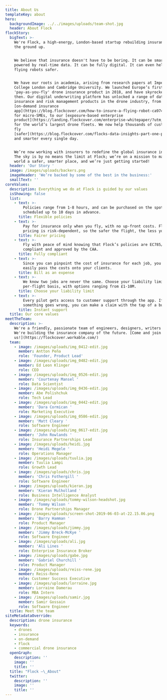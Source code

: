 ```yaml
---
title: About Us
templateKey: about
hero:
  backgroundImage: ../../images/uploads/team-shot.jpg
  header: About Flock
flockStory:
  bigText: >-
    We're Flock, a high-energy, London-based startup rebuilding insurance from
    the ground up. 


    We believe that insurance doesn't have to be boring. It can be smart, and
    powered by real-time data. It can be fully digital. It can even help to make
    flying robots safer. 


    We have our roots in academia, arising from research papers at Imperial
    College London and Cambridge University. We launched Europe’s first
    'pay-as-you-fly' drone insurance product in 2018, and have skyrocketed since
    then. Our digital underwriting platform has unlocked a range of data-driven
    insurance and risk management products in the drone industry, from our
    [on-demand insurance
    app](https://blog.flockcover.com/how-to-insure-a-flying-robot-ca9744cc3e60/?utm_source=website&utm_medium=aboutus&utm_campaign=website)
    for micro-SMEs, to our [exposure-based enterprise
    product](https://landing.flockcover.com/enterprise-whitepaper/?utm_source=website&utm_medium=aboutus&utm_campaign=website)
    for the world’s largest drone fleets. We now help thousands of customers to
    fly
    [safer](https://blog.flockcover.com/flocks-data-insights-part-one-pilots-really-do-fly-safer-with-flock-40391adb7c26/?utm_source=website&utm_medium=aboutus&utm_campaign=website)
    and smarter every single day. 


    We’re now working with insurers to redefine the global insurance industry.
    The sky is by no means the limit at Flock; we’re on a mission to make the
    world a safer, smarter place, and we’re just getting started!
  header: 'Our Story '
  image: /images/uploads/backers.png
  imageHeader: 'We’re backed by some of the best in the business:'
  smallText: ''
coreValues:
  description: Everything we do at Flock is guided by our values
  isShowing: false
  list:
    - text: >-
        Policies range from 1-8 hours, and can be purchased on the spot, or
        scheduled up to 10 days in advance.
      title: Flexible policies
    - text: >-
        Pay for insurance only when you fly, with no up-front costs. Flock’s
        pricing is risk-dependent, so the safer the flight, the less you pay.
      title: Fairer pricing
    - text: >-
        Fly with peace of mind knowing that Flock’s policies are EC785/2004
        compliant and approved by the CAA.
      title: Fully compliant
    - text: >-
        Since you can pinpoint the cost of insurance for each job, you can
        easily pass the costs onto your clients.
      title: Bill as an expense
    - text: >-
        We know two jobs are never the same. Choose your liability limit on a
        per-flight basis, with options ranging from £1-10M.
      title: Choose your liability limit
    - text: >-
        Every pilot gets access to customer support through the app. If
        something goes wrong, you can make a claim with the tap of a button
      title: Instant support
  title: Our core values
meetTheTeam:
  description: >-
    We're a friendly, passionate team of engineers, designers, writers and more.
    We're building the insurance company of the future. [Come and join
    us!](https://flockcover.workable.com/)
  team:
    - image: /images/uploads/img_0412-edit.jpg
      member: Antton Peña
      role: 'Founder, Product Lead'
    - image: /images/uploads/img_0482-edit.jpg
      member: Ed Leon Klinger
      role: CEO
    - image: /images/uploads/img_0526-edit.jpg
      member: 'Courtenay Mansel '
      role: Data Scientist
    - image: /images/uploads/img_0436-edit.jpg
      member: Abe Polishchuk
      role: Tech Lead
    - image: /images/uploads/img_0442-edit.jpg
      member: 'Dara Cormican '
      role: Marketing Executive
    - image: /images/uploads/img_0586-edit.jpg
      member: 'Matt Cleary '
      role: Software Engineer
    - image: /images/uploads/img_0617-edit.jpg
      member: 'John Rowlands '
      role: Insurance Partnerships Lead
    - image: /images/uploads/heidi.jpg
      member: 'Heidi Megele '
      role: Operations Manager
    - image: /images/uploads/tuulia.jpg
      member: Tuulia Lampi
      role: Growth Lead
    - image: /images/uploads/chris.jpg
      member: 'Chris Fothergill '
      role: Software Engineer
    - image: /images/uploads/kieran.jpg
      member: 'Kieran Mulholland '
      role: Business Intelligence Analyst
    - image: /images/uploads/tommy-wilson-headshot.jpg
      member: 'Tommy Wilson '
      role: Drone Partnerships Manager
    - image: /images/uploads/screen-shot-2019-06-03-at-22.15.06.png
      member: 'Barry Hamman '
      role: Product Manager
    - image: /images/uploads/jimmy.jpg
      member: 'Jimmy Breck-McKye '
      role: Software Engineer
    - image: /images/uploads/ali.jpg
      member: 'Ali Lines '
      role: Enterprise Insurance Broker
    - image: /images/uploads/gabe.jpg
      member: 'Gabriel Churchill '
      role: Product Manager
    - image: /images/uploads/reiss-rene.jpg
      member: Reiss-Rene
      role: Customer Success Executive
    - image: /images/uploads/lorraine.jpg
      member: Lorraine Damerau
      role: MBA Intern
    - image: /images/uploads/samir.jpg
      member: Samir Gossain
      role: Software Engineer
  title: Meet the team
siteMetadataOverride:
  description: drone insurance
  keywords:
    - drones
    - insurance
    - on-demand
    - Flock
    - commercial drone insurance
  openGraph:
    description: ''
    image: ''
    title: ''
  title: "Flock –\_About"
  twitter:
    description: ''
    image: ''
    title: ''
---
```


